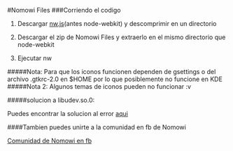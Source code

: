 #Nomowi Files
###Corriendo el codigo
1. Descargar
[nw.js](http://nwjs.io/ "nw.js")(antes node-webkit)
y descomprimir en un directorio

2. Descargar el zip de Nomowi Files y extraerlo en el mismo directorio que node-webkit

3. Ejecutar nw

#####Nota: Para que los iconos funcionen dependen de gsettings o del archivo .gtkrc-2.0 en $HOME por lo que posiblemente no funcione en KDE
#####Nota 2: Algunos temas de iconos pueden no funcionar :v

#####solucion a libudev.so.0:

Puedes encontrar la solucion al error [aqui](https://github.com/nwjs/nw.js/wiki/The-solution-of-lacking-libudev.so.0 "nw.js wiki")

####Tambien puedes unirte a la comunidad en fb de Nomowi

[Comunidad de Nomowi en fb](https://www.facebook.com/groups/nomowi/ "Nomowi")